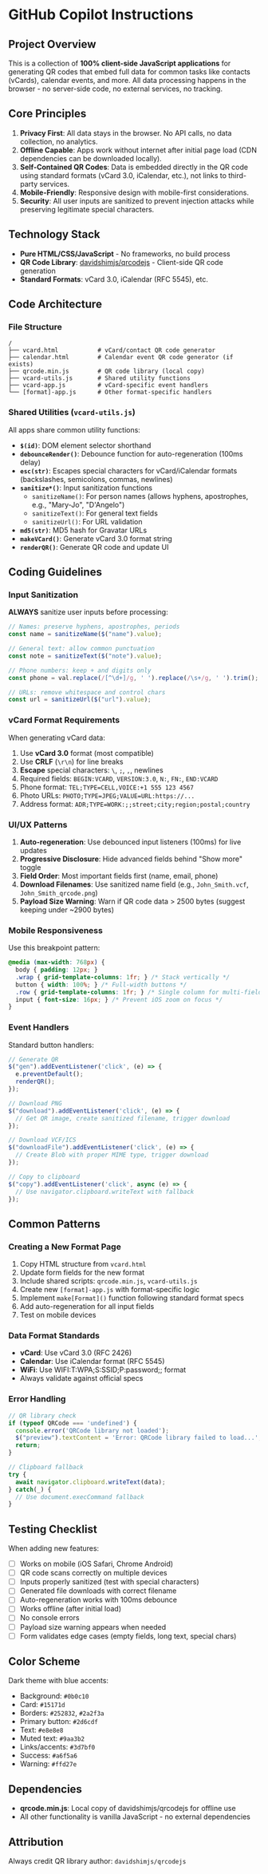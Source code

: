 # GitHub Copilot Instructions

## Project Overview

This is a collection of **100% client-side JavaScript applications** for generating QR codes that embed full data for common tasks like contacts (vCards), calendar events, and more. All data processing happens in the browser - no server-side code, no external services, no tracking.

## Core Principles

1. **Privacy First**: All data stays in the browser. No API calls, no data collection, no analytics.
2. **Offline Capable**: Apps work without internet after initial page load (CDN dependencies can be downloaded locally).
3. **Self-Contained QR Codes**: Data is embedded directly in the QR code using standard formats (vCard 3.0, iCalendar, etc.), not links to third-party services.
4. **Mobile-Friendly**: Responsive design with mobile-first considerations.
5. **Security**: All user inputs are sanitized to prevent injection attacks while preserving legitimate special characters.

## Technology Stack

- **Pure HTML/CSS/JavaScript** - No frameworks, no build process
- **QR Code Library**: [davidshimjs/qrcodejs](https://davidshimjs.github.io/qrcodejs/) - Client-side QR code generation
- **Standard Formats**: vCard 3.0, iCalendar (RFC 5545), etc.

## Code Architecture

### File Structure

```plaintext
/
├── vcard.html           # vCard/contact QR code generator
├── calendar.html        # Calendar event QR code generator (if exists)
├── qrcode.min.js        # QR code library (local copy)
├── vcard-utils.js       # Shared utility functions
├── vcard-app.js         # vCard-specific event handlers
└── [format]-app.js      # Other format-specific handlers
```

### Shared Utilities (`vcard-utils.js`)

All apps share common utility functions:

- **`$(id)`**: DOM element selector shorthand
- **`debounceRender()`**: Debounce function for auto-regeneration (100ms delay)
- **`esc(str)`**: Escapes special characters for vCard/iCalendar formats (backslashes, semicolons, commas, newlines)
- **`sanitize*()`**: Input sanitization functions
  - `sanitizeName()`: For person names (allows hyphens, apostrophes, e.g., "Mary-Jo", "D'Angelo")
  - `sanitizeText()`: For general text fields
  - `sanitizeUrl()`: For URL validation
- **`md5(str)`**: MD5 hash for Gravatar URLs
- **`makeVCard()`**: Generate vCard 3.0 format string
- **`renderQR()`**: Generate QR code and update UI

## Coding Guidelines

### Input Sanitization

**ALWAYS** sanitize user inputs before processing:

```javascript
// Names: preserve hyphens, apostrophes, periods
const name = sanitizeName($("name").value);

// General text: allow common punctuation
const note = sanitizeText($("note").value);

// Phone numbers: keep + and digits only
const phone = val.replace(/[^\d+]/g, ' ').replace(/\s+/g, ' ').trim();

// URLs: remove whitespace and control chars
const url = sanitizeUrl($("url").value);
```

### vCard Format Requirements

When generating vCard data:

1. Use **vCard 3.0** format (most compatible)
2. Use **CRLF** (`\r\n`) for line breaks
3. **Escape** special characters: `\`, `;`, `,`, newlines
4. Required fields: `BEGIN:VCARD`, `VERSION:3.0`, `N:`, `FN:`, `END:VCARD`
5. Phone format: `TEL;TYPE=CELL,VOICE:+1 555 123 4567`
6. Photo URLs: `PHOTO;TYPE=JPEG;VALUE=URL:https://...`
7. Address format: `ADR;TYPE=WORK:;;street;city;region;postal;country`

### UI/UX Patterns

1. **Auto-regeneration**: Use debounced input listeners (100ms) for live updates
2. **Progressive Disclosure**: Hide advanced fields behind "Show more" toggle
3. **Field Order**: Most important fields first (name, email, phone)
4. **Download Filenames**: Use sanitized name field (e.g., `John_Smith.vcf`, `John_Smith_qrcode.png`)
5. **Payload Size Warning**: Warn if QR code data > 2500 bytes (suggest keeping under ~2900 bytes)

### Mobile Responsiveness

Use this breakpoint pattern:

```css
@media (max-width: 768px) {
  body { padding: 12px; }
  .wrap { grid-template-columns: 1fr; } /* Stack vertically */
  button { width: 100%; } /* Full-width buttons */
  .row { grid-template-columns: 1fr; } /* Single column for multi-field rows */
  input { font-size: 16px; } /* Prevent iOS zoom on focus */
}
```

### Event Handlers

Standard button handlers:

```javascript
// Generate QR
$("gen").addEventListener('click', (e) => { 
  e.preventDefault(); 
  renderQR(); 
});

// Download PNG
$("download").addEventListener('click', (e) => {
  // Get QR image, create sanitized filename, trigger download
});

// Download VCF/ICS
$("downloadFile").addEventListener('click', (e) => {
  // Create Blob with proper MIME type, trigger download
});

// Copy to clipboard
$("copy").addEventListener('click', async (e) => {
  // Use navigator.clipboard.writeText with fallback
});
```

## Common Patterns

### Creating a New Format Page

1. Copy HTML structure from `vcard.html`
2. Update form fields for the new format
3. Include shared scripts: `qrcode.min.js`, `vcard-utils.js`
4. Create new `[format]-app.js` with format-specific logic
5. Implement `make[Format]()` function following standard format specs
6. Add auto-regeneration for all input fields
7. Test on mobile devices

### Data Format Standards

- **vCard**: Use vCard 3.0 (RFC 2426)
- **Calendar**: Use iCalendar format (RFC 5545)
- **WiFi**: Use WIFI:T:WPA;S:SSID;P:password;; format
- Always validate against official specs

### Error Handling

```javascript
// QR library check
if (typeof QRCode === 'undefined') {
  console.error('QRCode library not loaded');
  $("preview").textContent = 'Error: QRCode library failed to load...';
  return;
}

// Clipboard fallback
try {
  await navigator.clipboard.writeText(data);
} catch(_) {
  // Use document.execCommand fallback
}
```

## Testing Checklist

When adding new features:

- [ ] Works on mobile (iOS Safari, Chrome Android)
- [ ] QR code scans correctly on multiple devices
- [ ] Inputs properly sanitized (test with special characters)
- [ ] Generated file downloads with correct filename
- [ ] Auto-regeneration works with 100ms debounce
- [ ] Works offline (after initial load)
- [ ] No console errors
- [ ] Payload size warning appears when needed
- [ ] Form validates edge cases (empty fields, long text, special chars)

## Color Scheme

Dark theme with blue accents:

- Background: `#0b0c10`
- Card: `#15171d`
- Borders: `#252832`, `#2a2f3a`
- Primary button: `#2d6cdf`
- Text: `#e8e8e8`
- Muted text: `#9aa3b2`
- Links/accents: `#3d7bf0`
- Success: `#a6f5a6`
- Warning: `#ffd27e`

## Dependencies

- **qrcode.min.js**: Local copy of davidshimjs/qrcodejs for offline use
- All other functionality is vanilla JavaScript - no external dependencies

## Attribution

Always credit QR library author: `davidshimjs/qrcodejs`
